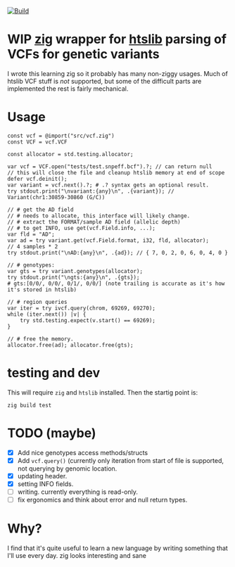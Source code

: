 [![Build](https://github.com/brentp/hts-zig/actions/workflows/build.yml/badge.svg)](https://github.com/brentp/hts-zig/actions/workflows/build.yml)

# WIP [zig](https://ziglang.org) wrapper for [htslib](htslib.org) parsing of VCFs for genetic variants

I wrote this learning zig so it probably has many non-ziggy usages.
Much of htslib VCF stuff is *not* supported, but some of the difficult parts are
implemented the rest is fairly mechanical.


# Usage

```zig
const vcf = @import("src/vcf.zig")
const VCF = vcf.VCF

const allocator = std.testing.allocator;

var vcf = VCF.open("tests/test.snpeff.bcf").?; // can return null
// this will close the file and cleanup htslib memory at end of scope
defer vcf.deinit(); 
var variant = vcf.next().?; # .? syntax gets an optional result.
try stdout.print("\nvariant:{any}\n", .{variant}); // Variant(chr1:30859-30860 (G/C))

// # get the AD field
// # needs to allocate, this interface will likely change.
// # extract the FORMAT/sample AD field (allelic depth)
// # to get INFO, use get(vcf.Field.info, ...);
var fld = "AD";
var ad = try variant.get(vcf.Field.format, i32, fld, allocator);
// 4 samples * 2
try stdout.print("\nAD:{any}\n", .{ad}); // { 7, 0, 2, 0, 6, 0, 4, 0 }

// # genotypes:
var gts = try variant.genotypes(allocator);
try stdout.print("\ngts:{any}\n", .{gts});
# gts:[0/0/, 0/0/, 0/1/, 0/0/] (note trailing is accurate as it's how it's stored in htslib)

// # region queries
var iter = try ivcf.query(chrom, 69269, 69270);
while (iter.next()) |v| {
    try std.testing.expect(v.start() == 69269);
}

// # free the memory.
allocator.free(ad); allocator.free(gts);
```

# testing and dev

This will require `zig` and `htslib` installed.
Then the startig point is:
```
zig build test
```

# TODO (maybe)

- [X] Add nice genotypes access methods/structs
- [X] Add `vcf.query()` (currently only iteration from start of file is supported, not querying by genomic location.
- [X] updating header.
- [X] setting INFO fields.
- [ ] writing. currently everything is read-only.
- [ ] fix ergonomics and think about error and null return types.

# Why?

I find that it's quite useful to learn a new language by writing something that
I'll use every day. zig looks interesting and sane

